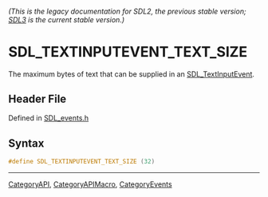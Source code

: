 ###### (This is the legacy documentation for SDL2, the previous stable version; [SDL3](https://wiki.libsdl.org/SDL3/) is the current stable version.)
# SDL_TEXTINPUTEVENT_TEXT_SIZE

The maximum bytes of text that can be supplied in an [SDL_TextInputEvent](SDL_TextInputEvent).

## Header File

Defined in [SDL_events.h](https://github.com/libsdl-org/SDL/blob/SDL2/include/SDL_events.h)

## Syntax

```c
#define SDL_TEXTINPUTEVENT_TEXT_SIZE (32)
```

----
[CategoryAPI](CategoryAPI), [CategoryAPIMacro](CategoryAPIMacro), [CategoryEvents](CategoryEvents)

